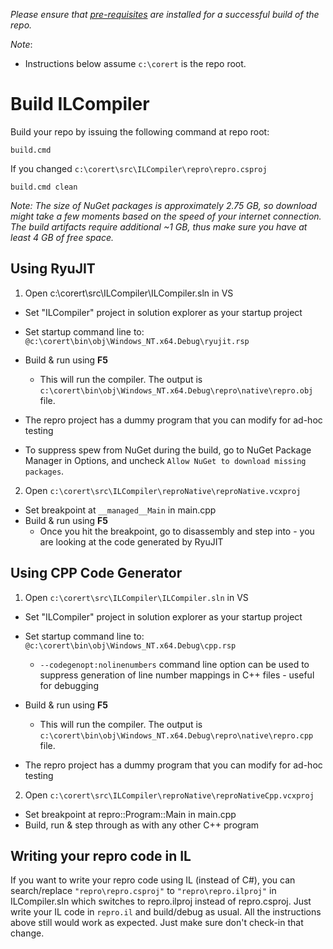 _Please ensure that [pre-requisites](prerequisites-for-building.md) are installed for a successful build of the repo._

_Note_:

* Instructions below assume `c:\corert` is the repo root.

# Build ILCompiler #

Build your repo by issuing the following command at repo root:

```
build.cmd
```

If you changed `c:\corert\src\ILCompiler\repro\repro.csproj`

```
build.cmd clean
```

_Note: The size of NuGet packages is approximately 2.75 GB, so download might take a few moments based on the speed of your internet connection. The build artifacts require additional ~1 GB, thus make sure you have at least 4 GB of free space._

## Using RyuJIT ##

1. Open c:\corert\src\ILCompiler\ILCompiler.sln in VS

  - Set "ILCompiler" project in solution explorer as your startup project

  - Set startup command line to:
`@c:\corert\bin\obj\Windows_NT.x64.Debug\ryujit.rsp`

  - Build & run using **F5**
    - This will run the compiler. The output is `c:\corert\bin\obj\Windows_NT.x64.Debug\repro\native\repro.obj` file.

  - The repro project has a dummy program that you can modify for ad-hoc testing

  - To suppress spew from NuGet during the build, go to NuGet Package Manager in Options, and uncheck `Allow NuGet to download missing packages`.

2. Open `c:\corert\src\ILCompiler\reproNative\reproNative.vcxproj`

  - Set breakpoint at ```__managed__Main``` in main.cpp
  - Build & run using **F5**
    - Once you hit the breakpoint, go to disassembly and step into - you are looking at the code generated by RyuJIT


## Using CPP Code Generator ##

1. Open `c:\corert\src\ILCompiler\ILCompiler.sln` in VS

  - Set "ILCompiler" project in solution explorer as your startup project

  - Set startup command line to:
`@c:\corert\bin\obj\Windows_NT.x64.Debug\cpp.rsp`

    - `--codegenopt:nolinenumbers` command line option can be used to suppress generation of line number mappings in C++ files - useful for debugging

  - Build & run using **F5**
    - This will run the compiler. The output is `c:\corert\bin\obj\Windows_NT.x64.Debug\repro\native\repro.cpp` file.

  - The repro project has a dummy program that you can modify for ad-hoc testing

2. Open `c:\corert\src\ILCompiler\reproNative\reproNativeCpp.vcxproj`

  - Set breakpoint at repro::Program::Main in main.cpp
  - Build, run & step through as with any other C++ program

## Writing your repro code in IL ##

If you want to write your repro code using IL (instead of C#), you can search/replace `"repro\repro.csproj"` to `"repro\repro.ilproj"` in ILCompiler.sln which switches to repro.ilproj instead of repro.csproj. Just write your IL code in `repro.il` and build/debug as usual. All the instructions above still would work as expected. Just make sure don't check-in that change.

